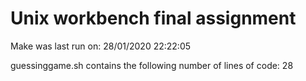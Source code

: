 # Unix workbench final assignment

Make was last run on: 
28/01/2020 22:22:05

guessinggame.sh contains the following number of lines of code:
28

